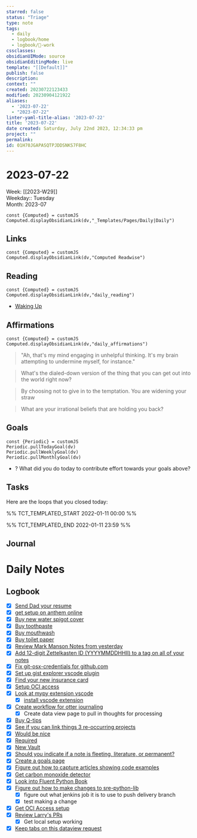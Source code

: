```yaml
---
starred: false
status: "Triage"
type: note
tags:
  - daily
  - logbook/home
  - logbook/👔-work
cssclasses: 
obsidianUIMode: source
obsidianEditingMode: live
template: "[[Default]]"
publish: false
description: 
context: ""
created: 20230722123433
modified: 20230904121922
aliases:
  - '2023-07-22'
  - "2023-07-22"
linter-yaml-title-alias: '2023-07-22'
title: '2023-07-22'
date created: Saturday, July 22nd 2023, 12:34:33 pm
project: ""
permalink: 
id: 01H70JGAPASQTPJDDSNKS7F8HC
---
```


# 2023-07-22

Week: [[2023-W29]]  
Weekday:: Tuesday  
Month: 2023-07

```dataviewjs
const {Computed} = customJS
Computed.displayObsidianLink(dv,"_Templates/Pages/Daily|Daily")
```

## Links

```dataviewjs
const {Computed} = customJS
Computed.displayObsidianLink(dv,"Computed Readwise")
```

## Reading

```dataviewjs
const {Computed} = customJS
Computed.displayObsidianLink(dv,"daily_reading")
```
- [Waking Up]( https://read.readwise.io/read/01gjr2j724698ts9z7mbyxz63z)


## Affirmations

```dataviewjs
const {Computed} = customJS
Computed.displayObsidianLink(dv,"daily_affirmations")
```

> "Ah, that's my mind engaging in unhelpful thinking. It's my brain attempting to undermine myself, for instance."

> What's the dialed-down version of the thing that you can get out into the world right now?

> By choosing not to give in to the temptation. You are widening your straw

> What are your irrational beliefs that are holding you back?

## Goals

```dataviewjs
const {Periodic} = customJS
Periodic.pullTodayGoal(dv)
Periodic.pullWeeklyGoal(dv)
Periodic.pullMonthlyGoal(dv)
```
- ? What did you do today to contribute effort towards your goals above?

## Tasks

Here are the loops that you closed today:

%% TCT_TEMPLATED_START 2022-01-11 00:00 %%

%% TCT_TEMPLATED_END 2022-01-11 23:59 %%

## Journal



# Daily Notes


## Logbook
- [x] [Send Dad your resume](things:///show?id=SMQGhitiVCL6HRjgWLF72o)
- [x] [get setup on anthem online](things:///show?id=WX196BxbPjD4qyhBoF78KW)
- [x] [Buy new water spigot cover](things:///show?id=25ngssZ96zMBBPmESSt8Jp)
- [x] [Buy toothpaste](things:///show?id=MSbMAzGB6Tca3gsv2Y5X4X)
- [x] [Buy mouthwash](things:///show?id=DpSfgjCTQTHwBV8iaTgbxR)
- [x] [Buy toilet paper](things:///show?id=QYj5hbJqVnju98rv6DvMLz)
- [x] [Review Mark Manson Notes from yesterday](things:///show?id=DtsxQxqnDqECpRYfZorCVs)
- [x] [Add 12-digit Zettelkasten ID (YYYYMMDDHHII) to a tag on all of your notes](things:///show?id=3qqAVrQadHobbawmuFSGhq)
- [x] [Fix git-osx-credentials for github.com](things:///show?id=7e9fPX2ESNU2gn3YoRNQum)
- [x] [Set up gist explorer vscode plugin](things:///show?id=YULKNT7FYixbd9WjhNgmCF)
- [x] [Find your new insurance card](things:///show?id=VmeDvFmdeCk46L5ZzRwrQW)
- [x] [Setup OCI access](things:///show?id=UZi8cnpqLCu1rtMbZ3Ai6n)
- [x] [Look at mypy extension vscode](things:///show?id=EF1ZgoWK6M77sgxk6xduHw)
	- [x] [install vscode extension](https://marketplace.visualstudio.com/items?itemName=matangover.mypy)
- [x] [Create workflow for otter journaling](things:///show?id=FntE5t7TZK5YfZqJNbn54J)
	- [x] Create data view page to pull in thoughts for processing
- [x] [Buy Q-tips](things:///show?id=Y4k3j6ivrBUXRFYVLqXcBg)
- [x] [See if you can link things 3 re-occurring projects](things:///show?id=K9pa7MfC6FSWY1AqSvbZBP)
- [x] [Would be nice](things:///show?id=AnudNyDUcY3t5oVz5VwSmM)
- [x] [Required](things:///show?id=Vn3xRtwKWxgEUXq8eEjEeM)
- [x] [New Vault](things:///show?id=VH8MBf9QBYsmtjDNqVCM3p)
- [x] [Should you indicate if a note is fleeting, literature, or permanent?](things:///show?id=4STS6C7Pw6huFAWrRcAN9d)
- [x] [Create a goals page](things:///show?id=PbciKbKyynVV3U5mcLo96g)
- [x] [Figure out how to capture articles showing code examples](things:///show?id=AmWMBrRUFsdgrYEkK1FjZh)
- [x] [Get carbon monoxide detector](things:///show?id=LhESFdLzdbaxZ9TwhCUK8R)
- [x] [Look into Fluent Python Book](things:///show?id=S1Y1RFe9FitPRKVdfZ5oYE)
- [x] [Figure out how to make changes to sre-python-lib](things:///show?id=Hhry8L8AFg1KiE4LGjLwyx)
	- [x] figure out what jenkins job it is to use to push delivery branch
	- [x] test making a change
- [x] [Get OCI Access setup](things:///show?id=3nD9LPeoN8qg6JH4SUxFMH)
- [x] [Review Larry's PRs](things:///show?id=ME1Cdk62YfCBBucLy7cNp6)
	- [x] Get local setup working
- [x] [Keep tabs on this dataview request](things:///show?id=UwGYMJnpT1VpWwcoZs638H)
